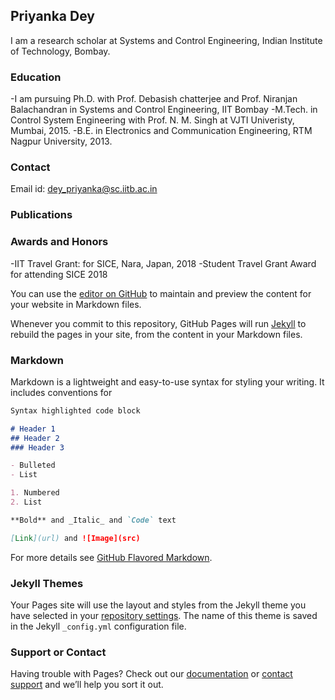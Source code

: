 ## Priyanka Dey

I am a research scholar at Systems and Control Engineering, Indian Institute of Technology, Bombay.

### Education
-I am pursuing Ph.D. with Prof. Debasish chatterjee and Prof. Niranjan Balachandran in Systems and Control Engineering, IIT Bombay
-M.Tech. in Control System Engineering with Prof. N. M. Singh at VJTI Univeristy, Mumbai, 2015.
-B.E. in Electronics and Communication Engineering, RTM Nagpur University, 2013.

### Contact
Email id: dey_priyanka@sc.iitb.ac.in

### Publications

### Awards and Honors
-IIT Travel Grant: for SICE, Nara, Japan, 2018
-Student Travel Grant Award for attending SICE 2018

You can use the [editor on GitHub](https://github.com/PriyankaDey18/PriyankaDey.github.io/edit/gh-pages/index.md) to maintain and preview the content for your website in Markdown files.

Whenever you commit to this repository, GitHub Pages will run [Jekyll](https://jekyllrb.com/) to rebuild the pages in your site, from the content in your Markdown files.

### Markdown

Markdown is a lightweight and easy-to-use syntax for styling your writing. It includes conventions for

```markdown
Syntax highlighted code block

# Header 1
## Header 2
### Header 3

- Bulleted
- List

1. Numbered
2. List

**Bold** and _Italic_ and `Code` text

[Link](url) and ![Image](src)
```

For more details see [GitHub Flavored Markdown](https://guides.github.com/features/mastering-markdown/).

### Jekyll Themes

Your Pages site will use the layout and styles from the Jekyll theme you have selected in your [repository settings](https://github.com/PriyankaDey18/PriyankaDey.github.io/settings/pages). The name of this theme is saved in the Jekyll `_config.yml` configuration file.

### Support or Contact

Having trouble with Pages? Check out our [documentation](https://docs.github.com/categories/github-pages-basics/) or [contact support](https://support.github.com/contact) and we’ll help you sort it out.
